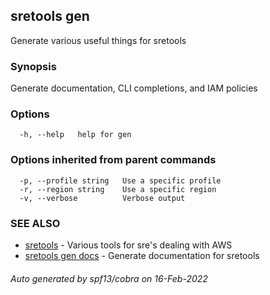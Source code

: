 ## sretools gen

Generate various useful things for sretools

### Synopsis

Generate documentation, CLI completions, and IAM policies

### Options

```
  -h, --help   help for gen
```

### Options inherited from parent commands

```
  -p, --profile string   Use a specific profile
  -r, --region string    Use a specific region
  -v, --verbose          Verbose output
```

### SEE ALSO

* [sretools](sretools.md)	 - Various tools for sre's dealing with AWS
* [sretools gen docs](sretools_gen_docs.md)	 - Generate documentation for sretools

###### Auto generated by spf13/cobra on 16-Feb-2022
